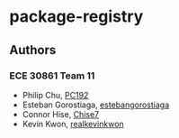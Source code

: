 # package-registry

## Authors

### ECE 30861 Team 11
- Philip Chu, [PC192](https://github.com/PC192)
- Esteban Gorostiaga, [estebangorostiaga](https://github.com/estebangorostiaga)
- Connor Hise, [Chise7](https://github.com/Chise7)
- Kevin Kwon, [realkevinkwon](https://github.com/realkevinkwon)